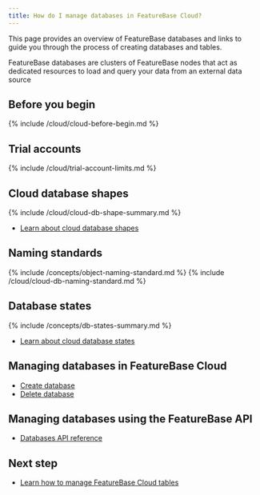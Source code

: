 ```yaml
---
title: How do I manage databases in FeatureBase Cloud?
---
```


This page provides an overview of FeatureBase databases and links to guide you through the process of creating databases and tables.

FeatureBase databases are clusters of FeatureBase nodes that act as dedicated resources to load and query your data from an external data source

## Before you begin

{% include /cloud/cloud-before-begin.md %}

## Trial accounts

{% include /cloud/trial-account-limits.md %}

## Cloud database shapes

{% include /cloud/cloud-db-shape-summary.md %}

* [Learn about cloud database shapes](/cloud/cloud-databases/cloud-db-shape)

## Naming standards

{% include /concepts/object-naming-standard.md %}
{% include /cloud/cloud-db-naming-standard.md %}

## Database states

{% include /concepts/db-states-summary.md %}

* [Learn about cloud database states](/cloud/cloud-databases/cloud-db-states)

## Managing databases in FeatureBase Cloud

* [Create database](/cloud/cloud-databases/cloud-db-create)
* [Delete database](/cloud/cloud-databases/cloud-db-delete)

## Managing databases using the FeatureBase API

* [Databases API reference](https://api-docs-featurebase-cloud.redoc.ly/v2#tag/Databases)

## Next step

* [Learn how to manage FeatureBase Cloud tables](/cloud/cloud-data-ingestion/tables)

<!-- change this once the new tables content goes in
* [Learn how to manage FeatureBase Cloud tables](/cloud/cloud-tables/cloud-table-manage)
-->
